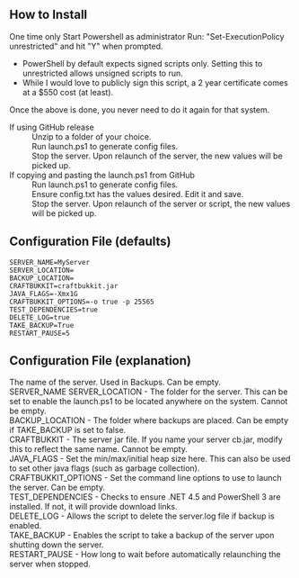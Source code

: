 How to Install
--------------
One time only
Start Powershell as administrator
Run: "Set-ExecutionPolicy unrestricted" and hit "Y" when prompted.
* PowerShell by default expects signed scripts only.  Setting this to unrestricted allows unsigned scripts to run.
* While I would love to publicly sign this script, a 2 year certificate comes at a $550 cost (at least).  

Once the above is done, you never need to do it again for that system.

<dl>
  <dt>If using GitHub release</dt>
  <dd>Unzip to a folder of your choice.</dd>
  <dd>Run launch.ps1 to generate config files.</dd>
  <dd>Stop the server.  Upon relaunch of the server, the new values will be picked up.</dd>
  <dd></dd>
  <dt>If copying and pasting the launch.ps1 from GitHub</dt>
  <dd>Run launch.ps1 to generate config files.</dd>
  <dd>Ensure config.txt has the values desired.  Edit it and save.</dd>
  <dd>Stop the server.  Upon relaunch of the server or script, the new values will be picked up.</dd>
</dl>

Configuration File (defaults)
------------------
    SERVER_NAME=MyServer  
    SERVER_LOCATION=  
    BACKUP_LOCATION=  
    CRAFTBUKKIT=craftbukkit.jar  
    JAVA_FLAGS=-Xmx1G  
    CRAFTBUKKIT_OPTIONS=-o true -p 25565  
    TEST_DEPENDENCIES=true  
    DELETE_LOG=true  
    TAKE_BACKUP=True  
    RESTART_PAUSE=5  

Configuration File (explanation)
--------------------------------
The name of the server.  Used in Backups.  Can be empty.  
    SERVER_NAME
SERVER_LOCATION - The folder for the server.  This can be set to enable the launch.ps1 to be located anywhere on the system.  Cannot be empty.  
BACKUP_LOCATION - The folder where backups are placed.  Can be empty if TAKE_BACKUP is set to false.  
CRAFTBUKKIT - The server jar file.  If you name your server cb.jar, modify this to reflect the same name.  Cannot be empty.  
JAVA_FLAGS - Set the min/max/initial heap size here. This can also be used to set other java flags (such as garbage collection).  
CRAFTBUKKIT_OPTIONS - Set the command line options to use to launch the server.  Can be empty.  
TEST_DEPENDENCIES - Checks to ensure .NET 4.5 and PowerShell 3 are installed.  If not, it will provide download links.  
DELETE_LOG - Allows the script to delete the server.log file if backup is enabled.  
TAKE_BACKUP - Enables the script to take a backup of the server upon shutting down the server.  
RESTART_PAUSE - How long to wait before automatically relaunching the server when stopped.  